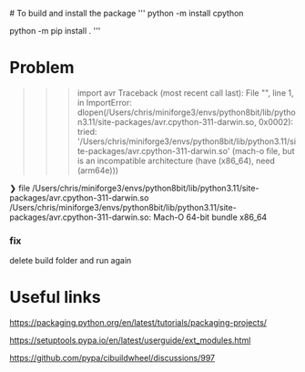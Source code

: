 
# To build and install the package
'''
python -m install cpython

python -m pip install .
'''


# Problem

>>> import avr
Traceback (most recent call last):
  File "<stdin>", line 1, in <module>
ImportError: dlopen(/Users/chris/miniforge3/envs/python8bit/lib/python3.11/site-packages/avr.cpython-311-darwin.so, 0x0002): tried: '/Users/chris/miniforge3/envs/python8bit/lib/python3.11/site-packages/avr.cpython-311-darwin.so' (mach-o file, but is an incompatible architecture (have (x86_64), need (arm64e)))
>>> 


❯ file /Users/chris/miniforge3/envs/python8bit/lib/python3.11/site-packages/avr.cpython-311-darwin.so
/Users/chris/miniforge3/envs/python8bit/lib/python3.11/site-packages/avr.cpython-311-darwin.so: Mach-O 64-bit bundle x86_64


### fix

delete build folder and run again

# Useful links

https://packaging.python.org/en/latest/tutorials/packaging-projects/

https://setuptools.pypa.io/en/latest/userguide/ext_modules.html

https://github.com/pypa/cibuildwheel/discussions/997


